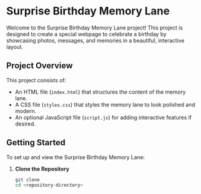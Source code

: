 # Surprise Birthday Memory Lane

Welcome to the Surprise Birthday Memory Lane project! This project is designed to create a special webpage to celebrate a birthday by showcasing photos, messages, and memories in a beautiful, interactive layout.

## Project Overview

This project consists of:
- An HTML file (`index.html`) that structures the content of the memory lane.
- A CSS file (`styles.css`) that styles the memory lane to look polished and modern.
- An optional JavaScript file (`script.js`) for adding interactive features if desired.

## Getting Started

To set up and view the Surprise Birthday Memory Lane:

1. **Clone the Repository**

   ```bash
   git clone 
   cd <repository-directory>

